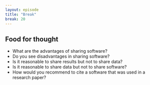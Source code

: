 ```yaml
---
layout: episode
title: "Break"
break: 20
---
```


## Food for thought

- What are the advantages of sharing software?
- Do you see disadvantages in sharing software?
- Is it reasonable to share results but not to share data?
- Is it reasonable to share data but not to share software?
- How would you recommend to cite a software that was used in a research paper?
